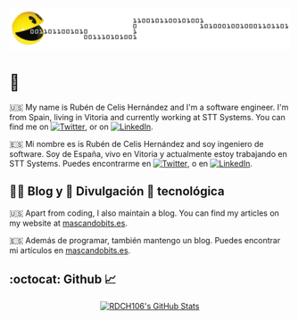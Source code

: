 [![Header](https://raw.githubusercontent.com/RDCH106/RDCH106/main/Pacman3e-1024x154.png "Header")](https://mascandobits.es)

# 👋

:us: My name is Rubén de Celis Hernández and I'm a software engineer. I'm from Spain, living in Vitoria and currently working at STT Systems. You can find me on [![Twitter][1.2]][1],  or on [![LinkedIn][3.2]][3].

:es: Mi nombre es is Rubén de Celis Hernández and soy ingeniero de software. Soy de España, vivo en Vitoria y actualmente estoy trabajando en STT Systems. Puedes encontrarme en [![Twitter][1.2]][1],  o en [![LinkedIn][3.2]][3].

## ✍🏼 Blog y 📢 Divulgación 🤖 tecnológica

:us: Apart from coding, I also maintain a blog. You can find my articles on my website at [mascandobits.es](https://mascandobits.es).

:es: Además de programar, también mantengo un blog. Puedes encontrar mi artículos en [mascandobits.es](https://mascandobits.es).

## :octocat: Github 📈

<p align="center">
<a href="https://github.com/RDCH106/RDCH106">
  <img align="center" src="https://github-readme-stats.vercel.app/api?username=RDCH106&show_icons=true&line_height=27&count_private=true&include_all_commits=true&title_color=ffffff&text_color=c9cacc&icon_color=2bbc8a&bg_color=1d1f21&custom_title=RDCH106's GitHub Stats" alt="RDCH106's GitHub Stats" />
</a>
</p>

<!-- links to social media icons -->

<!-- icons with padding -->

[1.1]: http://i.imgur.com/tXSoThF.png (twitter icon with padding)
[2.1]: http://i.imgur.com/0o48UoR.png (github icon with padding)

<!-- icons without padding -->

[1.2]: http://i.imgur.com/wWzX9uB.png (twitter icon without padding)
[2.2]: http://i.imgur.com/9I6NRUm.png (github icon without padding)
[3.2]: https://raw.githubusercontent.com/MartinHeinz/MartinHeinz/master/linkedin-3-16.png (LinkedIn icon without padding)


<!-- links to your social media accounts -->

[1]: https://twitter.com/rdch106
[2]: https://github.com/RDCH106
[3]: https://es.linkedin.com/in/rubendch

<!-- Resources -->
<!-- Icons: https://simpleicons.org/ -->
<!-- GitHub Stats: https://github.com/anuraghazra/github-readme-stats -->
<!-- Emojis: https://emojipedia.org/emoji/ -->
<!-- HTML Emojis: https://www.fileformat.info/index.htm -->
<!-- GitHub Emoji Cheat Sheet: https://github.com/ikatyang/emoji-cheat-sheet/blob/master/README.md -->
<!-- Shields: https://shields.io/ -->
<!-- Awesome GitHub Profile README: https://github.com/abhisheknaiidu/awesome-github-profile-readme -->

<!-- Based on https://towardsdatascience.com/build-a-stunning-readme-for-your-github-profile-9b80434fe5d7 -->

<!--
**RDCH106/RDCH106** is a ✨ _special_ ✨ repository because its `README.md` (this file) appears on your GitHub profile.

Here are some ideas to get you started:

- 🔭 I’m currently working on ...
- 🌱 I’m currently learning ...
- 👯 I’m looking to collaborate on ...
- 🤔 I’m looking for help with ...
- 💬 Ask me about ...
- 📫 How to reach me: ...
- 😄 Pronouns: ...
- ⚡ Fun fact: ...
-->
